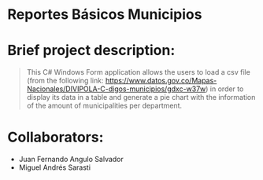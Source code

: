 # Reportes Básicos Municipios

# Brief project description:
> This C# Windows Form application allows the users to load a csv file (from the following link: https://www.datos.gov.co/Mapas-Nacionales/DIVIPOLA-C-digos-municipios/gdxc-w37w) in order to display its data in a table and generate a pie chart with the information of the amount of municipalities per department.

# Collaborators:
* Juan Fernando Angulo Salvador
* Miguel Andrés Sarasti
